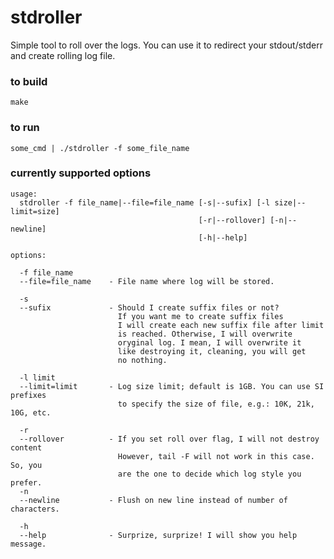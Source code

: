 # stdroller

Simple tool to roll over the logs. You can use it to redirect your stdout/stderr and create rolling log file.

### to build
    make

### to run
    some_cmd | ./stdroller -f some_file_name
    
### currently supported options

    usage:
      stdroller -f file_name|--file=file_name [-s|--sufix] [-l size|--limit=size]
                                              [-r|--rollover] [-n|--newline]
                                              [-h|--help]
    
    options:
    
      -f file_name
      --file=file_name    - File name where log will be stored.
    
      -s
      --sufix             - Should I create suffix files or not?
                            If you want me to create suffix files
                            I will create each new suffix file after limit
                            is reached. Otherwise, I will overwrite
                            oryginal log. I mean, I will overwrite it
                            like destroying it, cleaning, you will get
                            no nothing.
    
      -l limit
      --limit=limit       - Log size limit; default is 1GB. You can use SI prefixes
                            to specify the size of file, e.g.: 10K, 21k, 10G, etc.
    
      -r
      --rollover          - If you set roll over flag, I will not destroy content
                            However, tail -F will not work in this case. So, you
                            are the one to decide which log style you prefer.
      -n
      --newline           - Flush on new line instead of number of characters.
    
      -h
      --help              - Surprize, surprize! I will show you help message.
